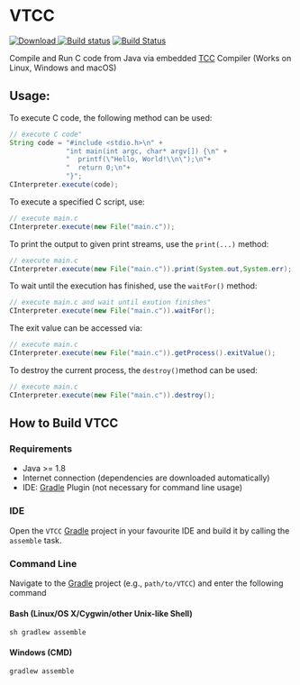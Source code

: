 # VTCC

[ ![Download](https://api.bintray.com/packages/miho/TCC/VTCC/images/download.svg) ](https://bintray.com/miho/TCC/VTCC/_latestVersion) [![Build status](https://ci.appveyor.com/api/projects/status/862o08c4bwgdyafp?svg=true)](https://ci.appveyor.com/project/miho/vtcc) [![Build Status](https://travis-ci.org/miho/VTCC.svg?branch=master)](https://travis-ci.org/miho/VTCC)

Compile and Run C code from Java via embedded [TCC](https://bellard.org/tcc/) Compiler (Works on Linux, Windows and macOS)

## Usage:

To execute C code, the following method can be used:
```java
// execute C code"
String code = "#include <stdio.h>\n" +
              "int main(int argc, char* argv[]) {\n" +
              "  printf(\"Hello, World!\\n\");\n"+
              "  return 0;\n"+
              "}";
CInterpreter.execute(code);
```
To execute a specified C script, use:
```java
// execute main.c
CInterpreter.execute(new File("main.c"));
```
To print the output to given print streams, use the `print(...)` method:
```java
// execute main.c
CInterpreter.execute(new File("main.c")).print(System.out,System.err);
```
To wait until the execution has finished, use the `waitFor()` method:
```java
// execute main.c and wait until exution finishes"
CInterpreter.execute(new File("main.c")).waitFor();
```
The exit value can be accessed via:
```java
// execute main.c
CInterpreter.execute(new File("main.c")).getProcess().exitValue();
```
To destroy the current process, the `destroy()`method can be used:
```java
// execute main.c
CInterpreter.execute(new File("main.c")).destroy();
```

## How to Build VTCC

### Requirements

- Java >= 1.8
- Internet connection (dependencies are downloaded automatically)
- IDE: [Gradle](http://www.gradle.org/) Plugin (not necessary for command line usage)

### IDE

Open the `VTCC` [Gradle](http://www.gradle.org/) project in your favourite IDE and build it
by calling the `assemble` task.

### Command Line

Navigate to the [Gradle](http://www.gradle.org/) project (e.g., `path/to/VTCC`) and enter the following command

#### Bash (Linux/OS X/Cygwin/other Unix-like Shell)

    sh gradlew assemble
    
#### Windows (CMD)

    gradlew assemble
